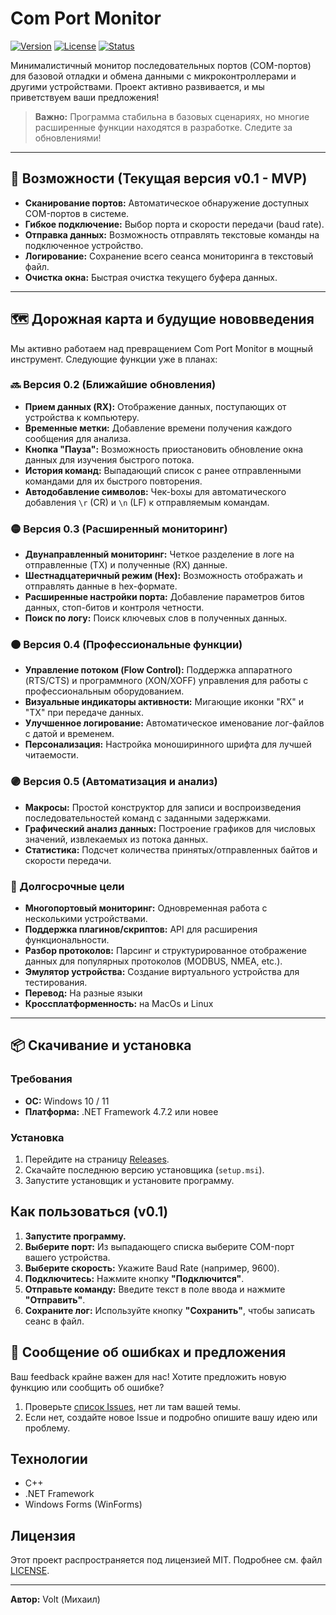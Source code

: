 # Com Port Monitor

[![Version](https://img.shields.io/badge/version-v0.1-blue)](https://github.com/VoltPro220/ComPortMonitor/releases/tag/Com-port-monitor)
[![License](https://img.shields.io/badge/license-MIT-green)](LICENSE)
[![Status](https://img.shields.io/badge/status/MVP-brightgreen)](https://github.com/VoltPro220/ComPortMonitor)

Минималистичный монитор последовательных портов (COM-портов) для базовой отладки и обмена данными с микроконтроллерами и другими устройствами. Проект активно развивается, и мы приветствуем ваши предложения!

> **Важно:** Программа стабильна в базовых сценариях, но многие расширенные функции находятся в разработке. Следите за обновлениями!

---

## 🚀 Возможности (Текущая версия v0.1 - MVP)

*   **Сканирование портов:** Автоматическое обнаружение доступных COM-портов в системе.
*   **Гибкое подключение:** Выбор порта и скорости передачи (baud rate).
*   **Отправка данных:** Возможность отправлять текстовые команды на подключенное устройство.
*   **Логирование:** Сохранение всего сеанса мониторинга в текстовый файл.
*   **Очистка окна:** Быстрая очистка текущего буфера данных.

---

## 🗺 Дорожная карта и будущие нововведения

Мы активно работаем над превращением Com Port Monitor в мощный инструмент. Следующие функции уже в планах:

### 🔜 Версия 0.2 (Ближайшие обновления)

*   **Прием данных (RX):** Отображение данных, поступающих от устройства к компьютеру.
*   **Временные метки:** Добавление времени получения каждого сообщения для анализа.
*   **Кнопка "Пауза":** Возможность приостановить обновление окна данных для изучения быстрого потока.
*   **История команд:** Выпадающий список с ранее отправленными командами для их быстрого повторения.
*   **Автодобавление символов:** Чек-boxы для автоматического добавления `\r` (CR) и `\n` (LF) к отправляемым командам.

### 🟡 Версия 0.3 (Расширенный мониторинг)

*   **Двунаправленный мониторинг:** Четкое разделение в логе на отправленные (TX) и полученные (RX) данные.
*   **Шестнадцатеричный режим (Hex):** Возможность отображать и отправлять данные в hex-формате.
*   **Расширенные настройки порта:** Добавление параметров битов данных, стоп-битов и контроля четности.
*   **Поиск по логу:** Поиск ключевых слов в полученных данных.

### 🟠 Версия 0.4 (Профессиональные функции)

*   **Управление потоком (Flow Control):** Поддержка аппаратного (RTS/CTS) и программного (XON/XOFF) управления для работы с профессиональным оборудованием.
*   **Визуальные индикаторы активности:** Мигающие иконки "RX" и "TX" при передаче данных.
*   **Улучшенное логирование:** Автоматическое именование лог-файлов с датой и временем.
*   **Персонализация:** Настройка моноширинного шрифта для лучшей читаемости.

### 🟣 Версия 0.5 (Автоматизация и анализ)

*   **Макросы:** Простой конструктор для записи и воспроизведения последовательностей команд с заданными задержками.
*   **Графический анализ данных:** Построение графиков для числовых значений, извлекаемых из потока данных.
*   **Статистика:** Подсчет количества принятых/отправленных байтов и скорости передачи.

### 🔮 Долгосрочные цели

*   **Многопортовый мониторинг:** Одновременная работа с несколькими устройствами.
*   **Поддержка плагинов/скриптов:** API для расширения функциональности.
*   **Разбор протоколов:** Парсинг и структурированное отображение данных для популярных протоколов (MODBUS, NMEA, etc.).
*   **Эмулятор устройства:** Создание виртуального устройства для тестирования.
*	**Перевод:** На разные языки
*	**Кроссплатформенность:** на MacOs и Linux
---

## 📦 Скачивание и установка

### Требования
*   **ОС:** Windows 10 / 11
*   **Платформа:** .NET Framework 4.7.2 или новее

### Установка
1.  Перейдите на страницу [Releases](https://github.com/VoltPro220/ComPortMonitor/releases).
2.  Скачайте последнюю версию установщика (`setup.msi`).
3.  Запустите установщик и установите программу.

## Как пользоваться (v0.1)

1.  **Запустите программу.**
2.  **Выберите порт:** Из выпадающего списка выберите COM-порт вашего устройства.
3.  **Выберите скорость:** Укажите Baud Rate (например, 9600).
4.  **Подключитесь:** Нажмите кнопку **"Подключится"**.
5.  **Отправьте команду:** Введите текст в поле ввода и нажмите **"Отправить"**.
6.  **Сохраните лог:** Используйте кнопку **"Сохранить"**, чтобы записать сеанс в файл.

## 🐛 Сообщение об ошибках и предложения

Ваш feedback крайне важен для нас! Хотите предложить новую функцию или сообщить об ошибке?
1.  Проверьте [список Issues](https://github.com/VoltPro220/ComPortMonitor/issues), нет ли там вашей темы.
2.  Если нет, создайте новое Issue и подробно опишите вашу идею или проблему.

## Технологии

*   C++
*   .NET Framework
*   Windows Forms (WinForms)

## Лицензия

Этот проект распространяется под лицензией MIT. Подробнее см. файл [LICENSE](LICENSE).

---

**Автор:** Volt (Михаил)